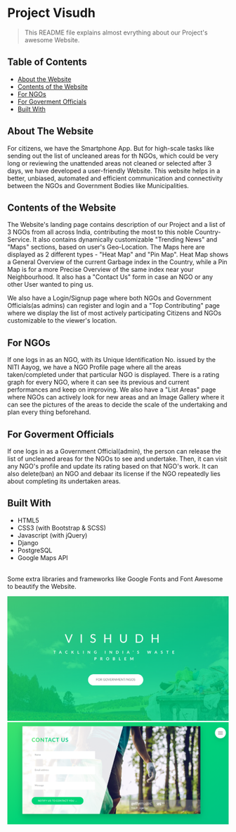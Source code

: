 <!-- [![Contributors][contributors-shield]][contributors-url]
[![Forks][forks-shield]][forks-url]
[![Stargazers][stars-shield]][stars-url]
[![Issues][issues-shield]][issues-url]
[![MIT License][license-shield]][license-url]
[![LinkedIn][linkedin-shield]][linkedin-url] -->

# Project Visudh
> This README file explains almost evrything about our Project's awesome Website.

## Table of Contents

* [About the Website](#about-the-website)
* [Contents of the Website](#contents-of-the-website)  
* [For NGOs](#for-ngos)
* [For Goverment Officials](#for-goverment-officials)
* [Built With](#built-with)

## About The Website

For citizens, we have the Smartphone App. But for high-scale tasks like sending out the list of uncleaned areas for th NGOs, which could be very long or reviewing the unattended areas not cleaned or selected after 3 days, we have developed a user-friendly Website. This website helps in a better, unbiased, automated and efficient communication and connectivity between the NGOs and Government Bodies like Municipalities.  

## Contents of the Website

The Website's landing page contains description of our Project and a list of 3 NGOs from all across India, contributing the most to this noble Country-Service. It also contains dynamically customizable "Trending News" and "Maps" sections, based on user's Geo-Location. The Maps here are displayed as 2 different types - "Heat Map" and "Pin Map". Heat Map shows a General Overview of the current Garbage index in the Country, while a Pin Map is for a more Precise Overview of the same index near your Neighbourhood. It also has a "Contact Us" form in case an NGO or any other User wanted to ping us.  

We also have a Login/Signup page where both NGOs and Government Officials(as admins) can register and login and a "Top Contributing" page where we display the list of most actively participating Citizens and NGOs customizable to the viewer's location.  

## For NGOs

If one logs in as an NGO, with its Unique Identification No. issued by the NITI Aayog, we have a NGO Profile page where all the areas taken/completed under that particular NGO is displayed. There is a rating graph for every NGO, where it can see its previous and current performances and keep on improving. We also have a "List Areas" page where NGOs can actively look for new areas and an Image Gallery where it can see the pictures of the areas to decide the scale of the undertaking and plan every thing beforehand.    

## For Goverment Officials

If one logs in as a Government Official(admin), the person can release the list of uncleaned areas for the NGOs to see and undertake. Then, it can visit any NGO's profile and update its rating based on that NGO's work. It can also delete(ban) an NGO and debaar its license if the NGO repeatedly lies about completing its undertaken areas.   

## Built With

* HTML5
* CSS3 (with Bootstrap & SCSS)
* Javascript (with jQuery)
* Django
* PostgreSQL
* Google Maps API 
<br />
Some extra libraries and frameworks like Google Fonts and Font Awesome to beautify the Website. 

![](../ReadmeAssets/1.png)  
![](../ReadmeAssets/2.png)
